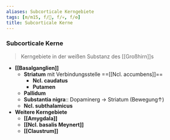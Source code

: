 ```yaml
---
aliases: Subcorticale Kerngebiete
tags: [m/m15, f/🧠, f/💀, f/⚙️]
title: Subcorticale Kerne
---
```


### Subcorticale Kerne 
> Kerngebiete in der weißen Substanz des [[Großhirn]]s
- **[[Basalganglien]]**
	- **Striatum** mit Verbindungsstelle ==[[Ncl. accumbens]]==
		- **Ncl. caudatus**
		- **Putamen**
	- **Pallidum**
	- **Substantia nigra**:: Dopaminerg → Striatum (Bewegung↑)
	- **Ncl. subthalamicus**
- **Weitere Kerngebiete**
	- **[[Amygdala]]**
	- **[[Ncl. basalis Meynert]]**
	- **[[Claustrum]]**